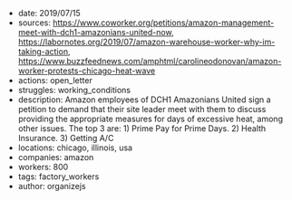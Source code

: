 - date: 2019/07/15
- sources: https://www.coworker.org/petitions/amazon-management-meet-with-dch1-amazonians-united-now, https://labornotes.org/2019/07/amazon-warehouse-worker-why-im-taking-action, https://www.buzzfeednews.com/amphtml/carolineodonovan/amazon-worker-protests-chicago-heat-wave
- actions: open_letter
- struggles: working_conditions
- description: Amazon employees of DCH1 Amazonians United sign a petition to demand that their site leader meet with them to discuss providing the appropriate measures for days of excessive heat, among other issues. The top 3 are: 1) Prime Pay for Prime Days. 2) Health Insurance. 3) Getting A/C
- locations: chicago, illinois, usa
- companies: amazon
- workers: 800
- tags: factory_workers
- author: organizejs
